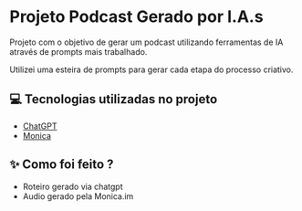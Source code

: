 
# Projeto Podcast Gerado por I.A.s

Projeto com o objetivo de gerar um podcast utilizando ferramentas de IA através de prompts mais trabalhado.

Utilizei uma esteira de prompts para gerar cada etapa do processo criativo.

## 💻 Tecnologias utilizadas no projeto

- [ChatGPT](https://chat.openai.com/) 
- [Monica](https://monica.im/home/)

## ✨ Como foi feito ?

- Roteiro gerado via chatgpt
- Audio gerado pela Monica.im
